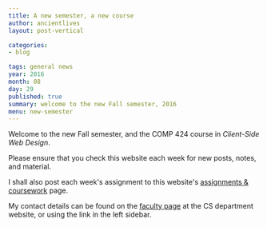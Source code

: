 ```yaml
---
title: A new semester, a new course
author: ancientlives
layout: post-vertical

categories:
- blog

tags: general news
year: 2016
month: 08
day: 29
published: true
summary: welcome to the new Fall semester, 2016
menu: new-semester
---
```


Welcome to the new Fall semester, and the COMP 424 course in *Client-Side Web Design*.

Please ensure that you check this website each week for new posts, notes, and material.

I shall also post each week's assignment to this website's [assignments & coursework](/assignments) page.

My contact details can be found on the [faculty page](http://www.luc.edu/cs/people/ftfaculty/haywardnicholas.shtml) at the CS department website, or using the link in the left sidebar.
